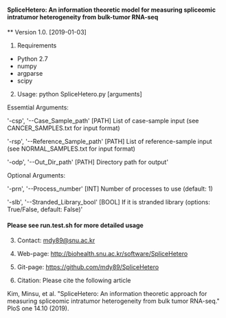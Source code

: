 #### SpliceHetero: An information theoretic model for measuring spliceomic intratumor heterogeneity from bulk-tumor RNA-seq #####
** Version 1.0. [2019-01-03]


1. Requirements
- Python 2.7
- numpy
- argparse
- scipy


2. Usage: python SpliceHetero.py [arguments]

Essemtial Arguments:

'-csp', '--Case_Sample_path' [PATH]             List of case-sample input (see CANCER_SAMPLES.txt for input format)

'-rsp', '--Reference_Sample_path' [PATH]                List of reference-sample input (see NORMAL_SAMPLES.txt for input format)

'-odp', '--Out_Dir_path' [PATH]         Directory path for output'

Optional Arguments:

'-prn', '--Process_number' [INT]                Number of processes to use (default: 1)

'-slb', '--Stranded_Library_bool' [BOOL]                If it is stranded library (options: True/False, default: False)'


#### Please see run.test.sh for more detailed usage

3. Contact: mdy89@snu.ac.kr


4. Web-page: http://biohealth.snu.ac.kr/software/SpliceHetero


5. Git-page: https://github.com/mdy89/SpliceHetero

6. Citation: Please cite the following article

Kim, Minsu, et al. "SpliceHetero: An information theoretic approach for measuring spliceomic intratumor heterogeneity from bulk tumor RNA-seq." PloS one 14.10 (2019).




